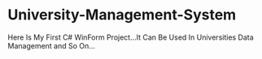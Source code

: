 # University-Management-System
Here Is My First C# WinForm Project...It Can Be Used In Universities Data Management and So On...
